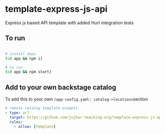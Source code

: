 # template-express-js-api

Express js based API template with added Hurl integration tests

## To run

```bash

# install deps
(cd app && npm i)

# to run
(cd app && npm start)

```

## Add to your own backstage catalog

To add this to your own `/app-config.yaml: catalog->locations`section

```yaml
# remote catalog template example
- type: url
  target: https://github.com/jujhar-teaching-org/template-express-js-api/blob/main/backstage-catalog-template.yaml
  rules:
    - allow: [Template]
```
